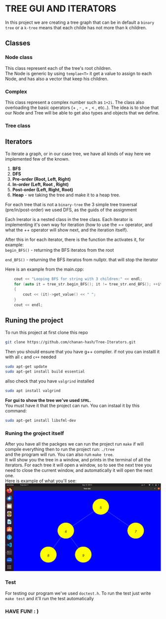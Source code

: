 # TREE GUI AND ITERATORS

In this project we are creating a tree graph that can be in default a `binary tree` or a   `k-tree` means that each childe has not more than k children.

## Classes
### Node class
This class represent each of the tree's root children.  
The Node is generic by using `templae<T>`
it get a value to assign to each Node, and has also a vector that keep his children.

### Complex
This class represent a complex number such as `1+2i`.
The class also overloading the basic operators (+ , - , = , < , etc..).
The idea is to shoe that our Node and Tree will be able to get also types and objects that we define.

### Tree class
<This is our main class>

## Iterators
To iterate a graph, or in our case tree, we have all kinds of way here we implemented few of the known.  
1. **BFS**
2. **DFS**
3. **Pre-order (Root, Left, Right)**
4. **In-order (Left, Root , Right)**
5. **Post-order (Left, Right, Root)**
6. **Heap** - we taking the tree and make it to a heap tree.

For each tree that is not a `binary-tree` the 3 simple tree traversal (pre/in/post-order) we used DFS, as the guids of the assignment

Each Irerator is a nested class in the tree class.
Each iterator is implementing it's own way for iteration (how to use the == operator, and what the ++ operator will show next, and the iteration itself).

After this in for each iterator, there is the function the activates it, for example:  
`begin_BFS()` - returning the BFS iteratos from the root

`end_BFS()` - returning the BFS iteratos from nullptr. that will stop the iterator

Here is an example from the main.cpp:
```cpp
    cout << "Looping BFS for string with 3 children:" << endl;
    for (auto it = tree_str.begin_BFS(); it != tree_str.end_BFS(); ++it)
    {
        cout << (it)->get_value() << " ";
    }
    cout << endl;
```


## Runing the project
To run this project at first clone this repo
```bash
git clone https://github.com/chanan-hash/Tree-Iterators.git
```

Then you should ensure that you have g++ compiler. if not you can installl it with all `c` and `c++` needed
```bash
sudo apt-get update
sudo apt-get install build essential
``` 
allso check that you have `valgrind` installed
```bash
sudo apt install valgrind
```
**For gui to show the tree we've used `SFML`.**  
You must have it that the project can run.  You can instaal it by this command:
```bash
sudo apt-get install libsfml-dev
```
### Runing the groject itself
After you have all the packges
we can run the project
run `make`
if will compile everything
then to run the project run:
`./tree`  
and the program will run.
You can also run `make tree`.  
It will show you the tree in a window, and prints in the terminal of all the iterators.
For each tree it will open a window, so to see the next tree you need to close the current window, and automatically it will open the next one.  
Here is example of what you'll see:  
![Example Image](TreeGuiExmp.png)

### Test
For testing our program we've used `doctest.h`.
To run the test just write
`make test` and it'll run the test automatically

### HAVE FUN! : ) 